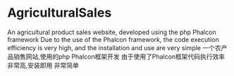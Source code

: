 # AgriculturalSales
An agricultural product sales website, developed using the php Phalcon framework
Due to the use of the Phalcon framework, the code execution efficiency is very high, and the installation and use are very simple
一个农产品销售网站,使用的php Phalcon框架开发
由于使用了Phalcon框架代码执行效率非常高,安装即用 非常简单
